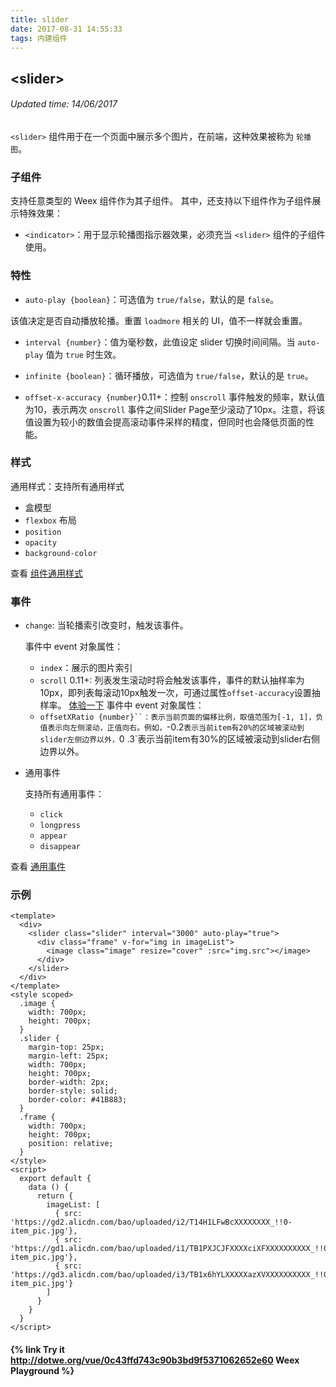 ```yaml
---
title: slider
date: 2017-08-31 14:55:33
tags: 内建组件
---
```


## &lt;slider&gt;
###### Updated time: 14/06/2017
`<slider>` 组件用于在一个页面中展示多个图片，在前端，这种效果被称为 `轮播图`。

### 子组件
支持任意类型的 Weex 组件作为其子组件。 其中，还支持以下组件作为子组件展示特殊效果：

* `<indicator>`：用于显示轮播图指示器效果，必须充当 `<slider>` 组件的子组件使用。

### 特性

* `auto-play {boolean}`：可选值为 `true/false`，默认的是 `false`。

该值决定是否自动播放轮播。重置 `loadmore` 相关的 UI，值不一样就会重置。

* `interval {number}`：值为毫秒数，此值设定 slider 切换时间间隔。当 `auto-play` 值为 `true` 时生效。

* `infinite {boolean}`：循环播放，可选值为 `true/false`，默认的是 `true`。
* `offset-x-accuracy {number}`0.11+：控制 `onscroll` 事件触发的频率，默认值为10，表示两次 `onscroll` 事件之间Slider
Page至少滚动了10px。注意，将该值设置为较小的数值会提高滚动事件采样的精度，但同时也会降低页面的性能。

### 样式
通用样式：支持所有通用样式

  * 盒模型
  * `flexbox` 布局
  * `position`
  * `opacity`
  * `background-color`

查看 [组件通用样式](/2017/08/24/Common-Style)

### 事件
* `change`: 当轮播索引改变时，触发该事件。

  事件中 event 对象属性：

  * `index`：展示的图片索引
  * `scroll` 0.11+: 列表发生滚动时将会触发该事件，事件的默认抽样率为10px，即列表每滚动10px触发一次，可通过属性`offset-accuracy`设置抽样率。
  [体验一下](http://dotwe.org/vue/832e8f50cc325975b9d3aba93a9f6c39)
  事件中 event 对象属性：
  * `offsetXRatio {number}``：表示当前页面的偏移比例，取值范围为[-1, 1]，负值表示向左侧滚动，正值向右。例如，`-0.2`表示当前item有20%的区域被滚动到slider左侧边界以外，`0
  .3`表示当前item有30%的区域被滚动到slider右侧边界以外。

* 通用事件

  支持所有通用事件：

  * `click`
  * `longpress`
  * `appear`
  * `disappear`

查看 [通用事件](/2017/09/02/commonEvent)

### 示例
```
<template>
  <div>
    <slider class="slider" interval="3000" auto-play="true">
      <div class="frame" v-for="img in imageList">
        <image class="image" resize="cover" :src="img.src"></image>
      </div>
    </slider>
  </div>
</template>
<style scoped>
  .image {
    width: 700px;
    height: 700px;
  }
  .slider {
    margin-top: 25px;
    margin-left: 25px;
    width: 700px;
    height: 700px;
    border-width: 2px;
    border-style: solid;
    border-color: #41B883;
  }
  .frame {
    width: 700px;
    height: 700px;
    position: relative;
  }
</style>
<script>
  export default {
    data () {
      return {
        imageList: [
          { src: 'https://gd2.alicdn.com/bao/uploaded/i2/T14H1LFwBcXXXXXXXX_!!0-item_pic.jpg'},
          { src: 'https://gd1.alicdn.com/bao/uploaded/i1/TB1PXJCJFXXXXciXFXXXXXXXXXX_!!0-item_pic.jpg'},
          { src: 'https://gd3.alicdn.com/bao/uploaded/i3/TB1x6hYLXXXXXazXVXXXXXXXXXX_!!0-item_pic.jpg'}
        ]
      }
    }
  }
</script>
```
#### {% link Try it http://dotwe.org/vue/0c43ffd743c90b3bd9f5371062652e60 Weex Playground %}
